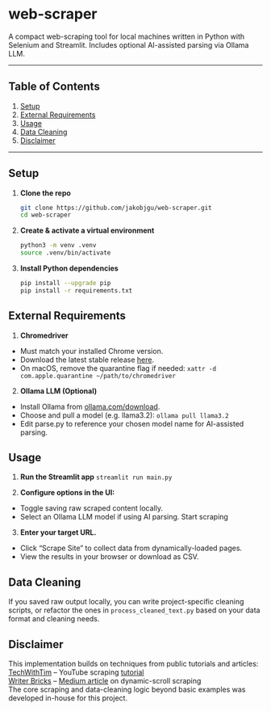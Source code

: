 # web-scraper

A compact web-scraping tool for local machines written in Python with Selenium and Streamlit. Includes optional AI-assisted parsing via Ollama LLM.

---

## Table of Contents

1. [Setup](#setup)  
2. [External Requirements](#external-requirements)  
3. [Usage](#usage)  
4. [Data Cleaning](#data-cleaning)  
5. [Disclaimer](#disclaimer)

---

## Setup

1. **Clone the repo**  
   ```bash
   git clone https://github.com/jakobjgu/web-scraper.git
   cd web-scraper
   ```

2. **Create & activate a virtual environment**
    ```bash
    python3 -m venv .venv
    source .venv/bin/activate
    ```

3. **Install Python dependencies**
    ```bash
    pip install --upgrade pip
    pip install -r requirements.txt
    ```

## External Requirements
1. **Chromedriver**
- Must match your installed Chrome version.
- Download the latest stable release [here](https://googlechromelabs.github.io/chrome-for-testing/#stable).
- On macOS, remove the quarantine flag if needed:
```xattr -d com.apple.quarantine ~/path/to/chromedriver```

2. **Ollama LLM (Optional)**
- Install Ollama from [ollama.com/download](https://ollama.com/download).
- Choose and pull a model (e.g. llama3.2):
```ollama pull llama3.2```
- Edit parse.py to reference your chosen model name for AI-assisted parsing.

## Usage
1. **Run the Streamlit app**
```streamlit run main.py```

2. **Configure options in the UI:**
- Toggle saving raw scraped content locally.
- Select an Ollama LLM model if using AI parsing.
Start scraping

3. **Enter your target URL.**
- Click “Scrape Site” to collect data from dynamically-loaded pages.
- View the results in your browser or download as CSV.

## Data Cleaning
If you saved raw output locally, you can write project-specific cleaning scripts, or refactor the ones in ```process_cleaned_text.py``` based on your data format and cleaning needs.

## Disclaimer
This implementation builds on techniques from public tutorials and articles:<br> 
[TechWithTim](https://www.techwithtim.net/) – YouTube scraping [tutorial](https://www.youtube.com/watch?v=Oo8-nEuDBkk&t=2082s)<br> 
[Writer Bricks](https://medium.com/@writerbricks) – [Medium article](https://medium.com/@writerbricks/scraping-dynamic-data-that-loads-on-scroll-with-python-c4c4970a54d1) on dynamic-scroll scraping<br> 
The core scraping and data-cleaning logic beyond basic examples was developed in-house for this project.<br>
